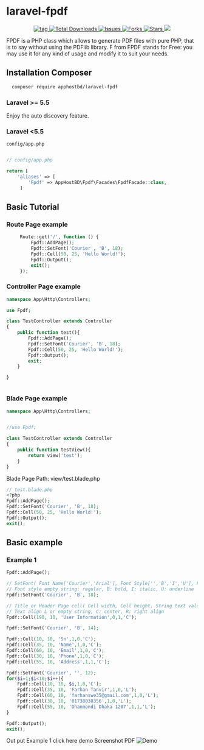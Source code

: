 # laravel-fpdf

<p align="center">
     <a href="https://github.com/apphostbd/laravel-fpdf/tags" alt="tag">
        <img src="https://img.shields.io/github/v/tag/apphostbd/laravel-fpdf" alt="tag"/>
      </a> 
     <a href="https://packagist.org/packages/apphostbd/laravel-fpdf" alt="Total Downloads">
        <img src="https://img.shields.io/packagist/dt/apphostbd/laravel-fpdf" alt="Total Downloads"/>
      </a> 
     <a href="https://github.com/apphostbd/laravel-fpdf/issues" alt="Issues">
        <img src="https://img.shields.io/github/issues/apphostbd/laravel-fpdf" alt="Issues"/>
      </a>  
     <a href="https://github.com/apphostbd/laravel-fpdf/fork" alt="Forks">
        <img src="https://img.shields.io/github/forks/apphostbd/laravel-fpdf"  alt="Forks"/>
      </a>  
     <a href="https://github.com/apphostbd/laravel-fpdf/stargazers" alt="Stars">
        <img src="https://img.shields.io/github/stars/apphostbd/laravel-fpdf"  alt="Stars"/>
      </a>  
     <a href="https://github.com/apphostbd/laravel-fpdf/blob/master/LICENSE" alt="License">
        <img src="https://img.shields.io/github/license/apphostbd/laravel-fpdf" />
      </a>       
</p>


FPDF is a PHP class which allows to generate PDF files with pure PHP, that is to say without using the PDFlib library. F from FPDF stands for Free: you may use it for any kind of usage and modify it to suit your needs.

## Installation Composer
```sh
  composer require apphostbd/laravel-fpdf
```
### Laravel >= 5.5
Enjoy the auto discovery feature. 

### Laravel <5.5
`config/app.php`

```php

// config/app.php

return [
    'aliases' => [
        'Fpdf' => AppHostBD\Fpdf\Facades\FpdfFacade::class,
     ]

```

## Basic Tutorial

### Route Page example
     
```php
     Route::get('/', function () {
         Fpdf::AddPage();
         Fpdf::SetFont('Courier', 'B', 18);
         Fpdf::Cell(50, 25, 'Hello World!');
         Fpdf::Output();
         exit();
     });

```
### Controller Page example

```php
namespace App\Http\Controllers;

use Fpdf;

class TestController extends Controller
{
    public function test(){
        Fpdf::AddPage();
        Fpdf::SetFont('Courier', 'B', 18);
        Fpdf::Cell(50, 25, 'Hello World!');
        Fpdf::Output();
        exit;
    }

}



```

### Blade Page example

```php
namespace App\Http\Controllers;


//use Fpdf;

class TestController extends Controller
{
    public function testView(){
        return view('test');
    }
}   
```
Blade Page Path: view/test.blade.php 

```php
// test.blade.php
<?php
Fpdf::AddPage();
Fpdf::SetFont('Courier', 'B', 18);
Fpdf::Cell(50, 25, 'Hello World!');
Fpdf::Output();
exit();

```

## Basic example
### Example 1
```php
Fpdf::AddPage();

// SetFont( Font Name['Courier','Arial'], Font Style['','B','I','U'], Font Size )
// Font style empty string: regular, B: bold, I: italic, U: underline
Fpdf::SetFont('Courier', 'B', 18);          

// Title or Header Page cell( Cell width, Cell height, String text value, border[0,1], Indicates [0,1,3], Text align['L','C','R'] )
// Text align L or empty string, C: center, R: right align
Fpdf::Cell(190, 10, 'User Information',0,1,'C');

Fpdf::SetFont('Courier', 'B', 14);

Fpdf::Cell(10, 10, 'Sn',1,0,'C');
Fpdf::Cell(35, 10, 'Name',1,0,'C');
Fpdf::Cell(60, 10, 'Email',1,0,'C');
Fpdf::Cell(30, 10, 'Phone',1,0,'C');
Fpdf::Cell(55, 10, 'Address',1,1,'C');

Fpdf::SetFont('Courier', '', 12);
for($i=1;$i<10;$i++){
    Fpdf::Cell(10, 10, $i,1,0,'C');
    Fpdf::Cell(35, 10, 'Farhan Tanvir',1,0,'L');
    Fpdf::Cell(60, 10, 'farhanswe35@gmail.com',1,0,'L');
    Fpdf::Cell(30, 10, '01738038356',1,0,'L');
    Fpdf::Cell(55, 10, 'Dhanmondi Dhaka 1207',1,1,'L');
}

Fpdf::Output();
exit();

```
Out put Example 1 click here demo
Screenshot PDF
![Demo](https://user-images.githubusercontent.com/53516648/67213448-da0e5480-f43f-11e9-9a34-7cef857389b3.png)


